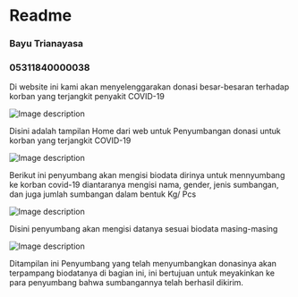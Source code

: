 # Readme 
### Bayu Trianayasa 
### 05311840000038 
Di website ini kami akan menyelenggarakan donasi besar-besaran terhadap korban yang terjangkit penyakit COVID-19

![Image description](https://cdn.discordapp.com/attachments/691272793706201100/711867725080821780/Easintegratif.PNG) 

Disini adalah tampilan Home dari web untuk Penyumbangan donasi untuk korban yang terjangkit COVID-19

![Image description](https://cdn.discordapp.com/attachments/691272793706201100/711867789110935632/Easintegratif1.PNG) 

Berikut ini penyumbang akan mengisi biodata dirinya untuk mennyumbang ke korban covid-19 diantaranya mengisi nama, gender, jenis sumbangan, dan juga jumlah sumbangan dalam bentuk Kg/ Pcs 

![Image description](https://cdn.discordapp.com/attachments/691272793706201100/711867794311872572/Easintegratif2.PNG)

Disini penyumbang akan mengisi datanya sesuai biodata masing-masing 

![Image description](https://cdn.discordapp.com/attachments/691272793706201100/711867803652849784/Easintegratif3.PNG)

Ditampilan ini Penyumbang yang telah menyumbangkan donasinya akan terpampang biodatanya di bagian ini, ini bertujuan untuk meyakinkan ke para penyumbang bahwa sumbangannya telah berhasil dikirim. 
